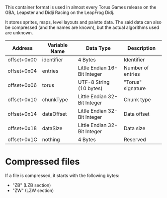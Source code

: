 This container format is used in almost every Torus Games release on the GBA, Leapster and Didji Racing on the LeapFrog Didj.

It stores sprites, maps, level layouts and palette data. The said data can also be compressed (and the names are known), but the actual algorithms used are unknown.

| Address                        | Variable Name        | Data Type                         | Description                       |
|--------------------------------|----------------------|-----------------------------------|-----------------------------------|
| offset+0x00                    | identifier           | 4 Bytes                           | Identifier                        |
| offset+0x04                    | entries              | Little Endian 16-Bit Integer      | Number of entries                 |
| offset+0x06                    | torus                | UTF-8 String (10 bytes)           | "Torus" signature                 |
| offset+0x10                    | chunkType            | Little Endian 32-Bit Integer      | Chunk type                        |
| offset+0x14                    | dataOffset           | Little Endian 32-Bit Integer      | Data offset                       |
| offset+0x18                    | dataSize             | Little Endian 32-Bit Integer      | Data size                         |
| offset+0x1C                    | nothing              | 4 Bytes                           | Reserved                          |

# Compressed files
If a file is compressed, it starts with the following bytes:
- "ZB" (LZB section)
- "ZW" (LZW section)

